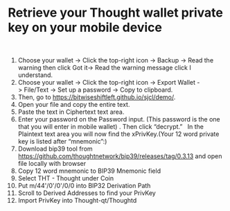 # Retrieve your Thought wallet private key on your mobile device
 
1. Choose your wallet -> Click the top-right icon -> Backup -> Read the warning then click Got it-> Read the warning message click I understand.
2. Choose your wallet -> Click the top-right icon -> Export Wallet -> File/Text -> Set up a password -> Copy to clipboard.
3. Then, go to https://bitwiseshiftleft.github.io/sjcl/demo/.  
4. Open your file and copy the entire text.
5. Paste the text in Ciphertext text area.  
6. Enter your password on the Password input. (This password is the one that you will enter in mobile wallet) . Then click “decrypt.”   In the Plaintext text area you will now find the xPrivKey.(Your 12 word private key is listed after “mnemonic”:)
7. Download bip39 tool from https://github.com/thoughtnetwork/bip39/releases/tag/0.3.13 and open file locally with browser
8. Copy 12 word mnemonic to BIP39 Mnemonic field
9. Select THT - Thought under Coin
10. Put m/44'/0'/0'/0/0 into BIP32 Derivation Path
11. Scroll to Derived Addresses to find your PrivKey
12. Import PrivKey into Thought-qt/Thoughtd
